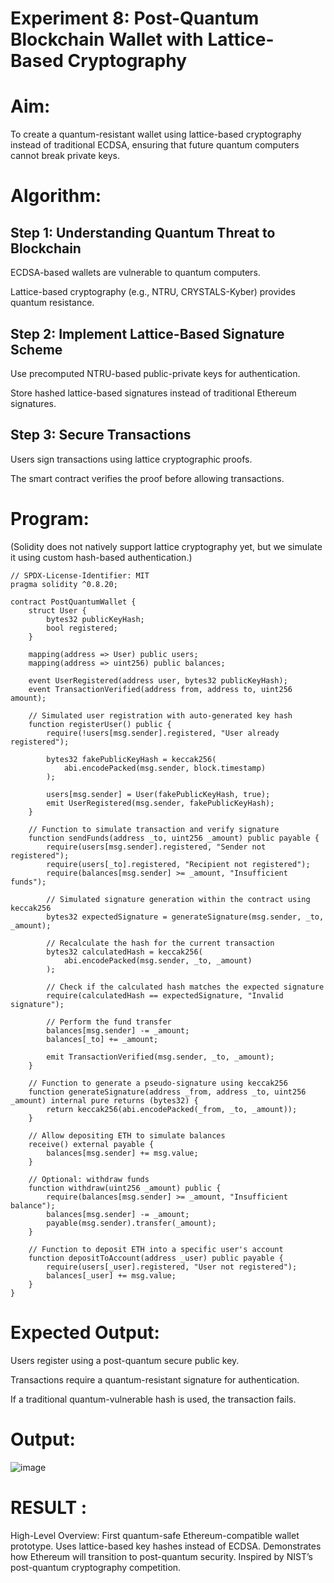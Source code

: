 # Experiment 8: Post-Quantum Blockchain Wallet with Lattice-Based Cryptography
# Aim:
To create a quantum-resistant wallet using lattice-based cryptography instead of traditional ECDSA, ensuring that future quantum computers cannot break private keys.

# Algorithm:
## Step 1: Understanding Quantum Threat to Blockchain
ECDSA-based wallets are vulnerable to quantum computers.


Lattice-based cryptography (e.g., NTRU, CRYSTALS-Kyber) provides quantum resistance.


## Step 2: Implement Lattice-Based Signature Scheme
Use precomputed NTRU-based public-private keys for authentication.


Store hashed lattice-based signatures instead of traditional Ethereum signatures.


## Step 3: Secure Transactions
Users sign transactions using lattice cryptographic proofs.


The smart contract verifies the proof before allowing transactions.



# Program:

(Solidity does not natively support lattice cryptography yet, but we simulate it using custom hash-based authentication.)
```
// SPDX-License-Identifier: MIT
pragma solidity ^0.8.20;

contract PostQuantumWallet {
    struct User {
        bytes32 publicKeyHash;
        bool registered;
    }

    mapping(address => User) public users;
    mapping(address => uint256) public balances;

    event UserRegistered(address user, bytes32 publicKeyHash);
    event TransactionVerified(address from, address to, uint256 amount);

    // Simulated user registration with auto-generated key hash
    function registerUser() public {
        require(!users[msg.sender].registered, "User already registered");

        bytes32 fakePublicKeyHash = keccak256(
            abi.encodePacked(msg.sender, block.timestamp)
        );

        users[msg.sender] = User(fakePublicKeyHash, true);
        emit UserRegistered(msg.sender, fakePublicKeyHash);
    }

    // Function to simulate transaction and verify signature
    function sendFunds(address _to, uint256 _amount) public payable {
        require(users[msg.sender].registered, "Sender not registered");
        require(users[_to].registered, "Recipient not registered");
        require(balances[msg.sender] >= _amount, "Insufficient funds");

        // Simulated signature generation within the contract using keccak256
        bytes32 expectedSignature = generateSignature(msg.sender, _to, _amount);

        // Recalculate the hash for the current transaction
        bytes32 calculatedHash = keccak256(
            abi.encodePacked(msg.sender, _to, _amount)
        );

        // Check if the calculated hash matches the expected signature
        require(calculatedHash == expectedSignature, "Invalid signature");

        // Perform the fund transfer
        balances[msg.sender] -= _amount;
        balances[_to] += _amount;

        emit TransactionVerified(msg.sender, _to, _amount);
    }

    // Function to generate a pseudo-signature using keccak256
    function generateSignature(address _from, address _to, uint256 _amount) internal pure returns (bytes32) {
        return keccak256(abi.encodePacked(_from, _to, _amount));
    }

    // Allow depositing ETH to simulate balances
    receive() external payable {
        balances[msg.sender] += msg.value;
    }

    // Optional: withdraw funds
    function withdraw(uint256 _amount) public {
        require(balances[msg.sender] >= _amount, "Insufficient balance");
        balances[msg.sender] -= _amount;
        payable(msg.sender).transfer(_amount);
    }

    // Function to deposit ETH into a specific user's account
    function depositToAccount(address _user) public payable {
        require(users[_user].registered, "User not registered");
        balances[_user] += msg.value;
    }
}
```

# Expected Output:
Users register using a post-quantum secure public key.

Transactions require a quantum-resistant signature for authentication.

If a traditional quantum-vulnerable hash is used, the transaction fails.

# Output:
![image](https://github.com/user-attachments/assets/3117a69f-b57c-47cf-96ee-15366b45a9ce)

# RESULT : 
High-Level Overview:
First quantum-safe Ethereum-compatible wallet prototype.
Uses lattice-based key hashes instead of ECDSA.
Demonstrates how Ethereum will transition to post-quantum security.
Inspired by NIST’s post-quantum cryptography competition.

